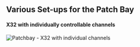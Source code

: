 ## Various Set-ups for the Patch Bay

#### X32 with individually controllable channels
![Patchbay - X32 with individual channels](patchbay-1.svg)
